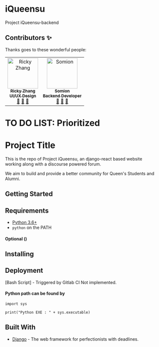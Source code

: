 # iQueensu
Project iQueensu-backend


## Contributors ✨

Thanks goes to these wonderful people:

<!-- ALL-CONTRIBUTORS-LIST:START - Do not remove or modify this section -->
<!-- prettier-ignore -->
<table><tr><td align="center"><a href="https://github.com/RickyZhangCA"><img src="https://avatars1.githubusercontent.com/u/16908811?v=4" width="100px;" alt="Ricky Zhang"/><br /><sub><b>Ricky Zhang <br/> UI/UX Design</b></sub></a><br/> <a href="https://github.com/Superskyyy/iQueensu/commits?author=RickyZhangCA" title="Documentation">📖</a> <a href="#review-iQueensu" title="Reviewed Pull Requests">👀</a> <a href="#talk-iQueensu" title="Talks">📢</a></td>
<td align="center"><a href="https://github.com/CalElFe"><img src="https://avatars2.githubusercontent.com/u/20739885?v=4" width="100px;" alt="Somion"/><br /><sub><b>Somion <br/> Backend Developer</b></sub></a><br/> <a href="https://github.com/Superskyyy/iQueensu/commits?author=CalEIFe" title="Documentation">📖</a> <a href="#review-iQueensu" title="Reviewed Pull Requests">👀</a> <a href="#talk-iQueensu" title="Talks">📢</a></td></tr></table>

# TO DO LIST: Prioritized 

# Project Title

This is the repo of Project iQueensu, an django-react based website working along with a discourse powered forum. 

We aim to build and provide a better community for Queen's Students and Alumni.

## Getting Started


## Requirements

* [Python 3.6+](https://www.python.org/)
* `python` on the PATH

#### Optional ()

## Installing

## Deployment 

[Bash Script] - Triggered by Gitlab CI
Not implemented. 

#### Python path can be found by
  
```  
import sys
      
print("Python EXE : " + sys.executable)
```   

## Built With
* [Django](https://www.djangoproject.com/) - The web framework for perfectionists with deadlines.
